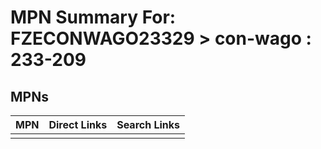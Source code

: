 



# MPN Summary For: FZECONWAGO23329 > con-wago : 233-209

## MPNs
  

|MPN|Direct Links|Search Links|
| :--- | :--- | :--- |
||||
